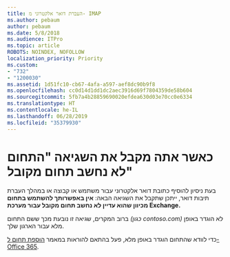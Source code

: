 ```yaml
---
title: העברת דואר אלקטרוני מ- IMAP
ms.author: pebaum
author: pebaum
ms.date: 5/8/2018
ms.audience: ITPro
ms.topic: article
ROBOTS: NOINDEX, NOFOLLOW
localization_priority: Priority
ms.custom:
- "732"
- "1200030"
ms.assetid: 1d51fc10-cb67-4afa-a597-aef8dc90b9f8
ms.openlocfilehash: cc0d14d1dd1dc2aec3916d69f7804359de58b604
ms.sourcegitcommit: 5fb7a4b28859690020efdea630d03e70cc0e6334
ms.translationtype: HT
ms.contentlocale: he-IL
ms.lasthandoff: 06/28/2019
ms.locfileid: "35379930"
---
```

# <a name="when-you-get-a-not-an-accepted-domain-error"></a>כאשר אתה מקבל את השגיאה "התחום לא נחשב תחום מקובל"

בעת ניסיון להוסיף כתובת דואר אלקטרוני עבור משתמש או קבוצה או במהלך העברת תיבות דואר, ייתכן שתקבל את השגיאה הבאה: **אין באפשרותך להשתמש בתחום מכיוון שהוא עדיין לא נחשב תחום מקובל עבור מערכת Exchange.**
  
ברוב המקרים, שגיאה זו נובעת מכך ששם התחום *(כגון contoso.com)* לא הוגדר באופן מלא עבור הארגון שלך.
  
כדי לוודא שהתחום הוגדר באופן מלא, פעל בהתאם להוראות במאמר [הוספת תחום ל- Office 365](https://support.office.com/article/6383f56d-3d09-4dcb-9b41-b5f5a5efd611).
  